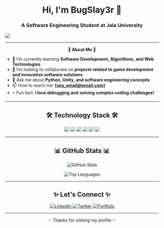 <h1 align="center">Hi, I'm BugSlay3r 👋</h1>
<h3 align="center">A Software Engineering Student at Jala University</h3>

<img align="center" src="https://capsule-render.vercel.app/api?type=waving&color=auto&height=200&section=header&text=Welcome%20to%20my%20GitHub!&fontSize=40" />

---

<p align="center">
  <b>🌟 About Me 🌟</b>
</p>

- 🌱 I’m currently learning **Software Development, Algorithms, and Web Technologies**
- 👯 I’m looking to collaborate on **projects related to game development and innovative software solutions**
- 💬 Ask me about **Python, Unity, and software engineering concepts**
- 📫 How to reach me: **[seu_email@email.com]**
- ⚡ Fun fact: **I love debugging and solving complex coding challenges!**

---

<h2 align="center">🛠️ Technology Stack 🛠️</h2>
<p align="center">
  <img src="https://img.shields.io/badge/Code-C++-blue?style=for-the-badge&logo=cplusplus&logoColor=white" />
  <img src="https://img.shields.io/badge/Code-JavaScript-yellow?style=for-the-badge&logo=javascript&logoColor=white" />
  <img src="https://img.shields.io/badge/Python-blue?style=for-the-badge&logo=python&logoColor=white" />
  <img src="https://img.shields.io/badge/Unity-black?style=for-the-badge&logo=unity&logoColor=white" />
  <img src="https://img.shields.io/badge/HTML-E34F26?style=for-the-badge&logo=html5&logoColor=white" />
  <img src="https://img.shields.io/badge/CSS-1572B6?style=for-the-badge&logo=css3&logoColor=white" />
</p>

---

<h2 align="center">📊 GitHub Stats 📊</h2>
<p align="center">
  <img src="https://github-readme-stats.vercel.app/api?username=BugSlay3r&show_icons=true&theme=radical" alt="GitHub Stats" />
</p>

<p align="center">
  <img src="https://github-readme-stats.vercel.app/api/top-langs/?username=BugSlay3r&layout=compact&theme=radical" alt="Top Languages" />
</p>

---

<h2 align="center">✨ Let's Connect ✨</h2>
<p align="center">
  <a href="https://www.linkedin.com/in/seu-perfil" target="_blank">
    <img src="https://img.shields.io/badge/LinkedIn-blue?style=for-the-badge&logo=linkedin&logoColor=white" alt="LinkedIn" />
  </a>
  <a href="https://twitter.com/seu-username" target="_blank">
    <img src="https://img.shields.io/badge/Twitter-1DA1F2?style=for-the-badge&logo=twitter&logoColor=white" alt="Twitter" />
  </a>
  <a href="https://seu-portfolio.com" target="_blank">
    <img src="https://img.shields.io/badge/Portfolio-black?style=for-the-badge&logo=web&logoColor=white" alt="Portfolio" />
  </a>
</p>

---

<p align="center">✨ Thanks for visiting my profile ✨</p>